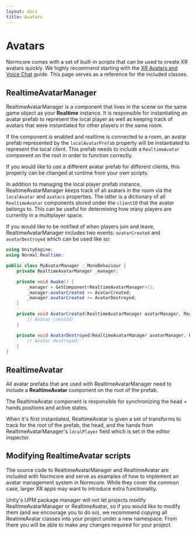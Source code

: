 ```yaml
---
layout: docs
title: Avatars
---
```

# Avatars

Normcore comes with a set of built-in scripts that can be used to create XR avatars quickly. We highly recommend starting with the [XR Avatars and Voice Chat](../../guides/xr-avatars-and-voice-chat) guide. This page serves as a reference for the included classes.

## RealtimeAvatarManager
RealtimeAvatarManager is a component that lives in the scene on the same game object as your **Realtime** instance. It is responsible for instantiating an avatar prefab to represent the local player as well as keeping track of avatars that were instantiated for other players in the same room.

If the component is enabled and realtime is connected to a room, an avatar prefab represented by the `localAvatarPrefab` property will be instantiated to represent the local client. This prefab needs to include a `RealtimeAvatar` component on the root in order to function correctly.

If you would like to use a different avatar prefab for different clients, this property can be changed at runtime from your own scripts.

In addition to managing the local player prefab instance, RealtimeAvatarManager keeps track of all avatars in the room via the `localAvatar` and `avatars` properties. The latter is a dictionary of all `RealtimeAvatar` components stored under the `clientID` that the avatar belongs to. This can be useful for determining how many players are currently in a multiplayer space.

If you would like to be notified of when players join and leave, RealtimeAvatarManager includes two events: `avatarCreated` and `avatarDestroyed` which can be used like so:

```csharp
using UnityEngine;
using Normal.Realtime;

public class MyAvatarManager : MonoBehaviour {
    private RealtimeAvatarManager _manager;

    private void Awake() {
        _manager = GetComponent<RealtimeAvatarManager>();
        _manager.avatarCreated += AvatarCreated;
        _manager.avatarCreated += AvatarDestroyed;
    }

    private void AvatarCreated(RealtimeAvatarManager avatarManager, RealtimeAvatar avatar, bool isLocalAvatar) {
        // Avatar created!
    }

    private void AvatarDestroyed(RealtimeAvatarManager avatarManager, RealtimeAvatar avatar, bool isLocalAvatar) {
        // Avatar destroyed!
    }
}
```

## RealtimeAvatar
All avatar prefabs that are used with RealtimeAvatarManager need to include a **RealtimeAvatar** component on the root of the prefab.

The RealtimeAvatar component is responsible for synchronizing the head + hands positions and active states.

When it's first instantiated, RealtimeAvatar is given a set of transforms to track for the root of the prefab, the head, and the hands from RealtimeAvatarManager's `localPlayer` field which is set in the editor inspector.

## Modifying RealtimeAvatar scripts
The source code to RealtimeAvatarManager and RealtimeAvatar are included with Normcore and serve as examples of how to implement an avatar management system in Normcore. While they cover the common case, larger XR apps may want to introduce extra functionality.

Unity's UPM package manager will not let projects modify RealtimeAvatarManager or RealtimeAvatar, so if you would like to modify them (and we encourage you to do so), we recommend copying all ReatimeAvatar classes into your project under a new namespace. From there you will be able to make any changes required for your project.
